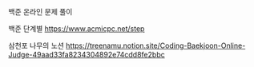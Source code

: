 백준 온라인 문제 풀이

백준 단계별
https://www.acmicpc.net/step

삼천포 나무의 노션
https://treenamu.notion.site/Coding-Baekjoon-Online-Judge-49aad33fa8234304892e74cdd8fe2bbc
